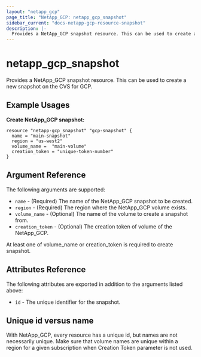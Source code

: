 ```yaml
---
layout: "netapp_gcp"
page_title: "NetApp_GCP: netapp_gcp_snapshot"
sidebar_current: "docs-netapp-gcp-resource-snapshot"
description: |-
  Provides a NetApp_GCP snapshot resource. This can be used to create a new snapshot on the CVS for GCP.
---
```


# netapp_gcp\_snapshot

Provides a NetApp_GCP snapshot resource. This can be used to create a new snapshot on the CVS for GCP.

## Example Usages

**Create NetApp_GCP snapshot:**

```
resource "netapp-gcp_snapshot" "gcp-snapshot" {
  name = "main-snapshot"
  region = "us-west2"
  volume_name =  "main-volume"
  creation_token = "unique-token-number"
}
```

## Argument Reference

The following arguments are supported:

* `name` - (Required) The name of the NetApp_GCP snapshot to be created.
* `region` - (Required) The region where the NetApp_GCP volume exists.
* `volume_name` - (Optional) The name of the volume to create a snapshot from.
* `creation_token` - (Optional) The creation token of volume of the NetApp_GCP.

 At least one of volume_name or creation_token is required to create snapshot.

## Attributes Reference

The following attributes are exported in addition to the arguments listed above:

* `id` - The unique identifier for the snapshot.

## Unique id versus name

With NetApp_GCP, every resource has a unique id, but names are not necessarily unique. Make sure that volume names are unique within a region for a given subscription when Creation Token parameter is not used.
